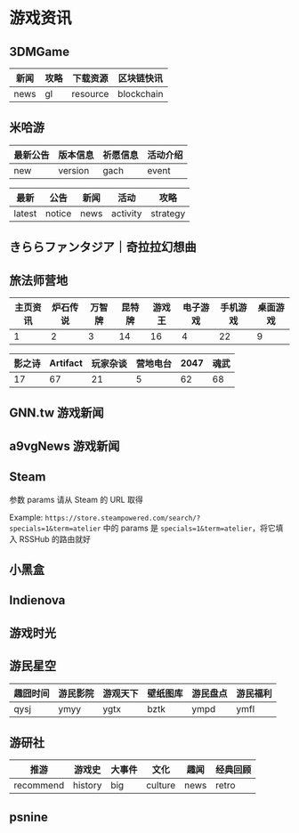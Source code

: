 # 游戏资讯

## 3DMGame

<Route name="新闻中心" author="zhboner" example="/3dm/news" path="/3dm/news"/>

<Route name="游戏资讯" author="sinchang jacky2001114 HenryQW" example="/3dm/detroitbecomehuman/news" path="/3dm/:name/:type" :paramsDesc="['游戏的名字, 可以在专题页的 url 中找到', '资讯类型']">

| 新闻 | 攻略 | 下载资源 | 区块链快讯 |
| ---- | ---- | -------- | ---------- |
| news | gl   | resource | blockchain |

</Route>

## 米哈游

<Route name="崩坏 2-游戏公告" author="deepred5" example="/mihoyo/bh2/gach" path="/mihoyo/bh2/:type" :paramsDesc="['公告种类']">

| 最新公告 | 版本信息 | 祈愿信息 | 活动介绍 |
| -------- | -------- | -------- | -------- |
| new      | version  | gach     | event    |

</Route>

<Route name="崩坏 3-游戏公告" author="deepred5" example="/mihoyo/bh3/strategy" path="/mihoyo/bh3/:type" :paramsDesc="['公告种类']">

| 最新   | 公告   | 新闻 | 活动     | 攻略     |
| ------ | ------ | ---- | -------- | -------- |
| latest | notice | news | activity | strategy |

</Route>

## きららファンタジア｜奇拉拉幻想曲

<Route name="公告" author="magic-akari" example="/kirara/news" path="/kirara/news"/>

## 旅法师营地

<Route name="旅法师营地" author="qwertyuiop6" example="/lfsyd/1" path="/lfsyd/:typecode" :paramsDesc="['订阅分区类型']">

| 主页资讯 | 炉石传说 | 万智牌 | 昆特牌 | 游戏王 | 电子游戏 | 手机游戏 | 桌面游戏 |
| -------- | -------- | ------ | ------ | ------ | -------- | -------- | -------- |
| 1        | 2        | 3      | 14     | 16     | 4        | 22       | 9        |

| 影之诗 | Artifact | 玩家杂谈 | 营地电台 | 2047 | 魂武 |
| ------ | -------- | -------- | -------- | ---- | ---- |
| 17     | 67       | 21       | 5        | 62   | 68   |

</Route>

## GNN.tw 游戏新闻

<Route name="GNN.tw 游戏新闻" author="monner-henster" example="/gnn/gnn" path="/gnn/gnn"/>

## a9vgNews 游戏新闻

<Route name="a9vgNews 游戏新闻" author="monner-henster" example="/a9vg/a9vg" path="/a9vg/a9vg"/>

## Steam

<Route name="Steam search" author="maple3142" example="/steam/search/specials=1&term=atelier" path="/steam/search/:params" :paramsDesc="['搜寻参数']">

参数 params 请从 Steam 的 URL 取得

Example: `https://store.steampowered.com/search/?specials=1&term=atelier` 中的 params 是 `specials=1&term=atelier`，将它填入 RSSHub 的路由就好

</Route>

<Route name="Steam news" author="maple3142" example="/steam/news/282800" path="/steam/news/:appids" :paramsDesc="['游戏 id']"/>

## 小黑盒

<Route name="用户动态" author="LogicJake" example="/xiaoheihe/user/7775687" path="xiaoheihe/user/:id" :paramsDesc="['用户 id']"/>

<Route name="游戏新闻" author="MyFaith" example="/xiaoheihe/news" path="xiaoheihe/news"/>

<Route name="游戏打折情况" author="MyFaith" example="/xiaoheihe/discount" path="xiaoheihe/discount"/>

## Indienova

<Route name="indienova 文章" author="GensouSakuya" example="/indienova/article" path="indienova/article"/>

## 游戏时光

<Route name="游戏时光新闻" author="MyFaith" example="/vgtime/news" path="vgtime/news"/>

<Route name="游戏时光游戏发售表" author="MyFaith" example="/vgtime/release" path="vgtime/release"/>

## 游民星空

<Route name="游民星空今日推荐" author="LightStrawberry" example="/gamersky/news" path="/gamersky/news"/>

<Route name="游民娱乐" author="LogicJake" example="/gamersky/ent/ymfl" path="/gamersky/ent/:category" :paramsDesc="['分类类型']">

| 趣囧时间 | 游民影院 | 游观天下 | 壁纸图库 | 游民盘点 | 游民福利 |
| -------- | -------- | -------- | -------- | -------- | -------- |
| qysj     | ymyy     | ygtx     | bztk     | ympd     | ymfl     |

</Route>

## 游研社

<Route name="游研社" author="LightStrawberry" example="/yystv/category/:category" path="/yystv/category/:category" :paramsDesc="['专栏类型']"/>

| 推游      | 游戏史  | 大事件 | 文化    | 趣闻 | 经典回顾 |
| --------- | ------- | ------ | ------- | ---- | -------- |
| recommend | history | big    | culture | news | retro    |

</Route>

## psnine

<Route name="首页-白金攻略/游戏开箱" author="LightStrawberry" example="/psnine/index" path="/psnine/index"/>
<Route name="新闻-游戏资讯" author="LightStrawberry" example="/psnine/news" path="/psnine/news"/>
<Route name="数折-折扣信息推送" author="LightStrawberry" example="/psnine/shuzhe" path="/psnine/shuzhe"/>
<Route name="闲游-二手盘信息" author="LightStrawberry" example="/psnine/trade" path="/psnine/trade"/>
<Route name="游戏-新游戏奖杯信息" author="LightStrawberry" example="/psnine/game" path="/psnine/game"/>
